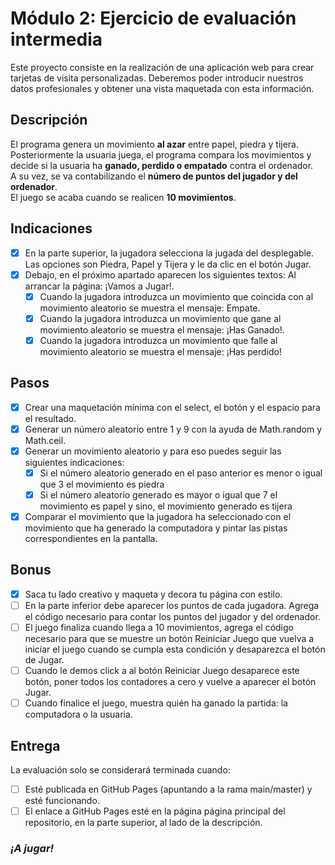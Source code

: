 # Módulo 2: Ejercicio de evaluación intermedia

Este proyecto consiste en la realización de una aplicación web para crear tarjetas de visita personalizadas. Deberemos poder introducir nuestros datos profesionales y obtener una vista maquetada con esta información.

## Descripción
El programa genera un movimiento **al azar** entre papel, piedra y tijera.  
Posteriormente la usuaria juega, el programa compara los movimientos y decide si la usuaria ha **ganado, perdido o empatado** contra el ordenador.  
A su vez, se va contabilizando el **número de puntos del jugador y del ordenador**.  
El juego se acaba cuando se realicen **10 movimientos**.

## Indicaciones
- [x] En la parte superior, la jugadora selecciona la jugada del desplegable. Las opciones son Piedra, Papel y Tijera y le da clic en el botón Jugar.  
- [x] Debajo, en el próximo apartado aparecen los siguientes textos:
Al arrancar la página: ¡Vamos a Jugar!.
   - [x] Cuando la jugadora introduzca un movimiento que coincida con al movimiento aleatorio se muestra el mensaje: Empate.
   - [x] Cuando la jugadora introduzca un movimiento que gane al movimiento aleatorio se muestra el mensaje: ¡Has Ganado!.
   - [x] Cuando la jugadora introduzca un movimiento que falle al movimiento aleatorio se muestra el mensaje: ¡Has perdido!

## Pasos 
- [x] Crear una maquetación mínima con el select, el botón y el espacio para el resultado.
- [x] Generar un número aleatorio entre 1 y 9 con la ayuda de Math.random y Math.ceil.
- [x] Generar un movimiento aleatorio y para eso puedes seguir las siguientes indicaciones:
   - [x] Si el número aleatorio generado en el paso anterior es menor o igual que 3 el movimiento es piedra
   - [x] Si el número aleatorio generado es mayor o igual que 7 el movimiento es papel y sino, el movimiento generado es tijera
- [x] Comparar el movimiento que la jugadora ha seleccionado con el movimiento que ha generado la computadora y pintar las pistas correspondientes en la pantalla.

## Bonus
- [x] Saca tu lado creativo y maqueta y decora tu página con estilo.
- [ ] En la parte inferior debe aparecer los puntos de cada jugadora. Agrega el código necesario para contar los puntos del jugador y del ordenador.
- [ ] El juego finaliza cuando llega a 10 movimientos, agrega el código necesario para que se muestre un botón Reiniciar Juego que vuelva a iniciar el juego cuando se cumpla esta condición y desaparezca el botón de Jugar.
- [ ] Cuando le demos click a al botón Reiniciar Juego desaparece este botón, poner todos los contadores a cero y vuelve a aparecer el botón Jugar.
- [ ] Cuando finalice el juego, muestra quién ha ganado la partida: la computadora o la usuaria.

## Entrega
La evaluación solo se considerará terminada cuando:
- [ ] Esté publicada en GitHub Pages (apuntando a la rama main/master) y esté funcionando.
- [ ] El enlace a GitHub Pages esté en la página página principal del repositorio, en la parte superior, al lado de la descripción.

### *¡A jugar!*